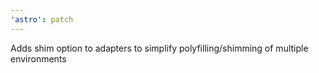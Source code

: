 ```yaml
---
'astro': patch
---
```


Adds shim option to adapters to simplify polyfilling/shimming of multiple environments
